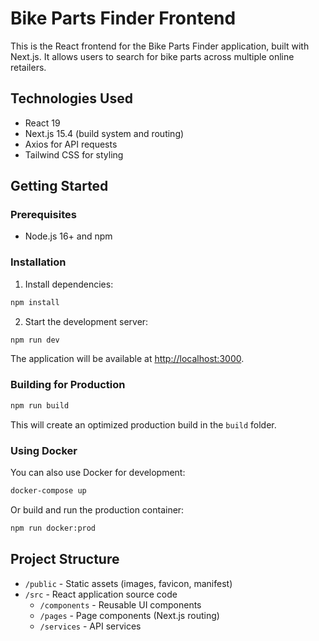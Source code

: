 # Bike Parts Finder Frontend

This is the React frontend for the Bike Parts Finder application, built with Next.js. It allows users to search for bike parts across multiple online retailers.

## Technologies Used

- React 19
- Next.js 15.4 (build system and routing)
- Axios for API requests
- Tailwind CSS for styling

## Getting Started

### Prerequisites

- Node.js 16+ and npm

### Installation

1. Install dependencies:
```bash
npm install
```

2. Start the development server:
```bash
npm run dev
```

The application will be available at [http://localhost:3000](http://localhost:3000).

### Building for Production

```bash
npm run build
```

This will create an optimized production build in the `build` folder.

### Using Docker

You can also use Docker for development:

```bash
docker-compose up
```

Or build and run the production container:

```bash
npm run docker:prod
```

## Project Structure

- `/public` - Static assets (images, favicon, manifest)
- `/src` - React application source code
  - `/components` - Reusable UI components
  - `/pages` - Page components (Next.js routing)
  - `/services` - API services
